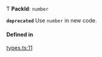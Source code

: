Ƭ **PackId**: `number`

**`deprecated`** Use `number` in new code.

#### Defined in

[types.ts:11](https://github.com/coda/packs-sdk/blob/main/types.ts#L11)
